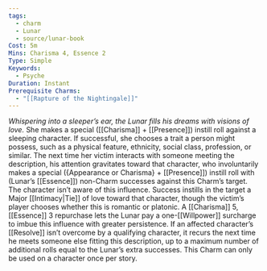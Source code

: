 ```yaml
---
tags:
  - charm
  - Lunar
  - source/lunar-book
Cost: 5m
Mins: Charisma 4, Essence 2
Type: Simple
Keywords:
  - Psyche
Duration: Instant
Prerequisite Charms:
  - "[[Rapture of the Nightingale]]"
---
```

*Whispering into a sleeper’s ear, the Lunar fills his dreams with visions of love.*
She makes a special ([[Charisma]] + [[Presence]]) instill roll against a sleeping character. If successful, she chooses a trait a person might possess, such as a physical feature, ethnicity, social class, profession, or similar. The next time her victim interacts with someone meeting the description, his attention gravitates toward that character, who involuntarily makes a special ({Appearance or Charisma} + [[Presence]]) instill roll with (Lunar’s [[Essence]]) non-Charm successes against this Charm’s target. The character isn’t aware of this influence. Success instills in the target a Major [[Intimacy|Tie]] of love toward that character, though the victim’s player chooses whether this is romantic or platonic. A [[Charisma]] 5, [[Essence]] 3 repurchase lets the Lunar pay a one-[[Willpower]] surcharge to imbue this influence with greater persistence. If an affected character’s [[Resolve]] isn’t overcome by a qualifying character, it recurs the next time he meets someone else fitting this description, up to a maximum number of additional rolls equal to the Lunar’s extra successes. This Charm can only be used on a character once per story.
